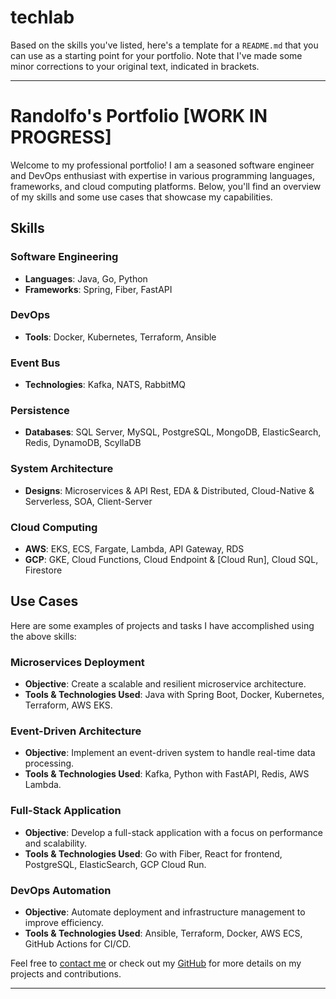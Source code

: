 # techlab
Based on the skills you've listed, here's a template for a `README.md` that you can use as a starting point for your portfolio. Note that I've made some minor corrections to your original text, indicated in brackets.

---

# Randolfo's Portfolio [WORK IN PROGRESS]

Welcome to my professional portfolio! I am a seasoned software engineer and DevOps enthusiast with expertise in various programming languages, frameworks, and cloud computing platforms. Below, you'll find an overview of my skills and some use cases that showcase my capabilities.

## Skills

### Software Engineering
- **Languages**: Java, Go, Python
- **Frameworks**: Spring, Fiber, FastAPI

### DevOps
- **Tools**: Docker, Kubernetes, Terraform, Ansible

### Event Bus
- **Technologies**: Kafka, NATS, RabbitMQ

### Persistence
- **Databases**: SQL Server, MySQL, PostgreSQL, MongoDB, ElasticSearch, Redis, DynamoDB, ScyllaDB

### System Architecture
- **Designs**: Microservices & API Rest, EDA & Distributed, Cloud-Native & Serverless, SOA, Client-Server

### Cloud Computing
- **AWS**: EKS, ECS, Fargate, Lambda, API Gateway, RDS
- **GCP**: GKE, Cloud Functions, Cloud Endpoint & [Cloud Run], Cloud SQL, Firestore

## Use Cases

Here are some examples of projects and tasks I have accomplished using the above skills:

### Microservices Deployment
- **Objective**: Create a scalable and resilient microservice architecture.
- **Tools & Technologies Used**: Java with Spring Boot, Docker, Kubernetes, Terraform, AWS EKS.

### Event-Driven Architecture
- **Objective**: Implement an event-driven system to handle real-time data processing.
- **Tools & Technologies Used**: Kafka, Python with FastAPI, Redis, AWS Lambda.

### Full-Stack Application
- **Objective**: Develop a full-stack application with a focus on performance and scalability.
- **Tools & Technologies Used**: Go with Fiber, React for frontend, PostgreSQL, ElasticSearch, GCP Cloud Run.

### DevOps Automation
- **Objective**: Automate deployment and infrastructure management to improve efficiency.
- **Tools & Technologies Used**: Ansible, Terraform, Docker, AWS ECS, GitHub Actions for CI/CD.

Feel free to [contact me](mailto:castillo.randolfo@gmail.com) or check out my [GitHub](https://github.com/rcastillo9x) for more details on my projects and contributions.

---